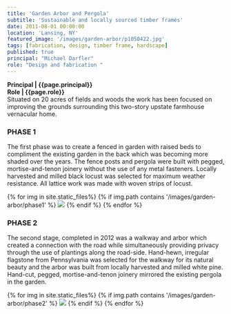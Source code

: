 ```yaml
---
title: 'Garden Arbor and Pergola'
subtitle: 'Sustainable and locally sourced timber frames'
date: 2011-08-01 00:00:00
location: 'Lansing, NY'
featured_image: '/images/garden-arbor/p1050422.jpg'
tags: [fabrication, design, timber frame, hardscape]
published: true
principal: "Michael Darfler"
role: "Design and fabrication "
---
```

**Principal | {{page.principal}} <br>
Role | {{page.role}}**<br>
Situated on 20 acres of fields and woods the work has been focused on improving the grounds surrounding this two-story upstate farmhouse vernacular home.

### PHASE 1
The first phase was to create a fenced in garden with raised beds to compliment the existing garden in the back which was becoming more shaded over the years. The fence posts and pergola were built with pegged, mortise-and-tenon joinery without the use of any metal fasteners. Locally harvested and milled black locust was selected for maximum weather resistance. All lattice work was made with woven strips of locust.

<div class="gallery" data-columns="3">
{% for img in site.static_files%}
  {% if img.path contains '/images/garden-arbor/phase1' %}
    <img src="{{ img.path }}"/>
  {% endif %}
{% endfor %}
</div>


### PHASE 2
The second stage, completed in 2012 was a walkway and arbor which created a connection with the road while simultaneously providing privacy through the use of plantings along the road-side. Hand-hewn, irregular flagstone from Pennsylvania was selected for the walkway for its natural beauty and the arbor was built from locally harvested and milled white pine. Hand-cut, pegged, mortise-and-tenon joinery mirrored the existing pergola in the garden.

<div class="gallery" data-columns="3">
{% for img in site.static_files%}
  {% if img.path contains '/images/garden-arbor/phase2' %}
    <img src="{{ img.path }}"/>
  {% endif %}
{% endfor %}
</div>
